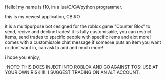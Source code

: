 Hello! my name is f10, im a lua/C/C#/python programmer.

this is my newest application, CB:RO

it is a multipurpose bot designed for the roblox game "Counter Blox" to send, recive and decline trades!
it is fully customisable, you can restrict items, send trades to specific people with specific items and alot more!
comes with a customisable chat message if someone puts an item you want or dont want in, can ask to add and much more!

i hope you enjoy,

-NOTE: THIS DOES INJECT INTO ROBLOX AND GO AGAINST TOS: USE AT YOUR OWN RISK!!!!! I SUGGEST TRADING ON AN ALT ACCOUNT.
